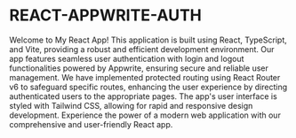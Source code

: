 # REACT-APPWRITE-AUTH

Welcome to My React App! This application is built using React, TypeScript, and Vite, providing a robust and efficient development environment. Our app features seamless user authentication with login and logout functionalities powered by Appwrite, ensuring secure and reliable user management. We have implemented protected routing using React Router v6 to safeguard specific routes, enhancing the user experience by directing authenticated users to the appropriate pages. The app's user interface is styled with Tailwind CSS, allowing for rapid and responsive design development. Experience the power of a modern web application with our comprehensive and user-friendly React app.
